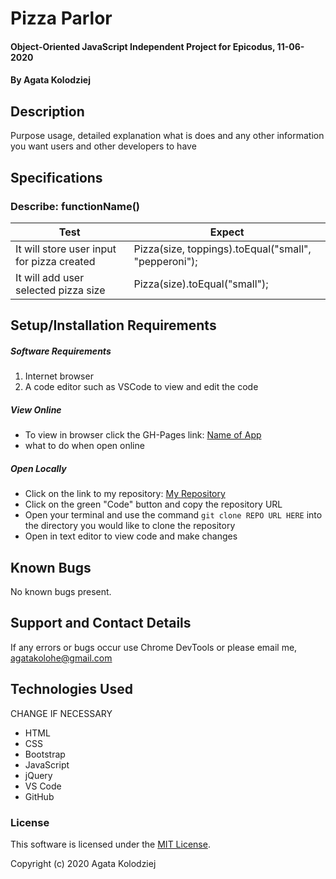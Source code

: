# Pizza Parlor

#### Object-Oriented JavaScript Independent Project for Epicodus, 11-06-2020

#### By Agata Kolodziej

## Description

Purpose usage, detailed explanation what is does and any other information you want users and other developers to have

## Specifications

### Describe: functionName()

| Test                                       | Expect                                               |
| ------------------------------------------ | ---------------------------------------------------- |
| It will store user input for pizza created | Pizza(size, toppings).toEqual("small", "pepperoni"); |
| It will add user selected pizza size       | Pizza(size).toEqual("small");                        |

## Setup/Installation Requirements

##### Software Requirements

1. Internet browser
2. A code editor such as VSCode to view and edit the code

##### View Online

- To view in browser click the GH-Pages link: [Name of App](URL)
- what to do when open online

##### Open Locally

- Click on the link to my repository: [My Repository](URL)
- Click on the green "Code" button and copy the repository URL
- Open your terminal and use the command `git clone REPO URL HERE` into the directory you would like to clone the repository
- Open in text editor to view code and make changes

## Known Bugs

No known bugs present.

## Support and Contact Details

If any errors or bugs occur use Chrome DevTools or please email me, <agatakolohe@gmail.com>

## Technologies Used

CHANGE IF NECESSARY

- HTML
- CSS
- Bootstrap
- JavaScript
- jQuery
- VS Code
- GitHub

### License

This software is licensed under the [MIT License](https://choosealicense.com/licenses/mit/).

Copyright (c) 2020 Agata Kolodziej
